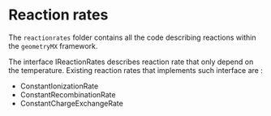 # Reaction rates

The `reactionrates` folder contains all the code describing reactions within the `geometryMX` framework. 

The interface IReactionRates describes reaction rate that only depend on the temperature. Existing reaction rates that implements
such interface are : 
- ConstantIonizationRate
- ConstantRecombinationRate
- ConstantChargeExchangeRate